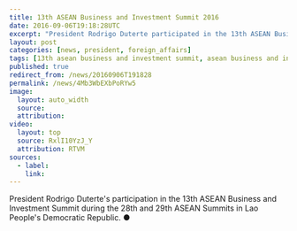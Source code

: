 ```yaml
---
title: 13th ASEAN Business and Investment Summit 2016
date: 2016-09-06T19:18:28UTC
excerpt: "President Rodrigo Duterte participated in the 13th ASEAN Business and Investment Summit during the 28th and 29th ASEAN Summits in Lao People's Democratic Republic."
layout: post
categories: [news, president, foreign_affairs]
tags: [13th asean business and investment summit, asean business and investment summit, asean]
published: true
redirect_from: /news/20160906T191828
permalink: /news/4Mb3WbEXbPoRYw5
image:
  layout: auto_width
  source: 
  attribution: 
video:
  layout: top
  source: RxlI10YzJ_Y
  attribution: RTVM
sources:
  - label:
    link:
---
```


President Rodrigo Duterte's participation in the 13th ASEAN Business and Investment Summit during the 28th and 29th ASEAN Summits in Lao People's Democratic Republic.
&#x25cf;


